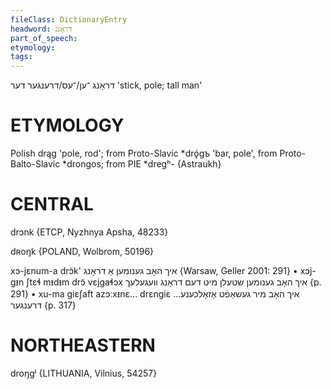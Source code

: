 ```yaml
---
fileClass: DictionaryEntry
headword: דראָנג
part_of_speech: 
etymology: 
tags: 
---
```

דראָנג
־ען/־עס/דרענגער
דער
'stick, pole; tall man'

ETYMOLOGY
===========
Polish drąg 'pole, rod'; from Proto-Slavic *drǫ́gъ 'bar, pole', from Proto-Balto-Slavic *drongos; from PIE *dregʰ-
{Astraukh}

CENTRAL
========

drɔnk {ETCP, Nyzhnya Apsha, 48233}

dʀoŋk {POLAND, Wolbrom, 50196}

xɔ-jɛnum-a drɔ̃k' איך האָב גענומען אַ דראָנג {Warsaw, Geller 2001: 291}
	•	xɔj-gᵻn ʃtɛɬ mᵻdᵻm drɔ̃ vɛjgaɬɔx איך האָב גענומען שטעלן מיט דעם דראָנג וועגעלעך {p. 291}
	•	xu-ma giɛʃaft azɔːxᵻnɛ... drɛngiɛ איך האָב מיר געשאַפֿט אַזאָלכענע... דרענגער {p. 317}

NORTHEASTERN
==============

droŋgʲ {LITHUANIA, Vilnius, 54257}